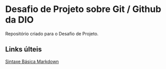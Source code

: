 # Desafio de Projeto sobre Git / Github da DIO
Repositório criado para o Desafio de Projeto.

## Links últeis
[Sintaxe Básica Markdown](https://www.markdownguide.org/basic-syntax/)
